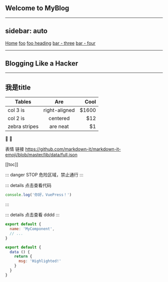 ## Welcome to MyBlog

---
sidebar: auto
---



[Home](/) <!-- 跳转到根部的 README.md -->
[foo](/foo/) <!-- 跳转到 foo 文件夹的 index.html -->
[foo heading](./#heading) <!-- 跳转到 foo/index.html 的特定标题位置 -->
[bar - three](../bar/three.md) <!-- 具体文件可以使用 .md 结尾（推荐） -->
[bar - four](../bar/four.html) <!-- 也可以用 .html -->


---
Blogging Like a Hacker
---

---
我是title
---


| Tables        | Are           | Cool  |
| ------------- |:-------------:| -----:|
| col 3 is      | right-aligned | $1600 |
| col 2 is      | centered      |   $12 |
| zebra stripes | are neat      |    $1 |


:tada: :100:

表情 链接 https://github.com/markdown-it/markdown-it-emoji/blob/master/lib/data/full.json

[[toc]]


::: danger STOP
危险区域，禁止通行
:::

::: details 点击查看代码
```js
console.log('你好，VuePress！')
```
:::


::: details 点击查看
dddd
:::


``` js
export default {
  name: 'MyComponent',
  // ...
}
```


``` js {4}
export default {
  data () {
    return {
      msg: 'Highlighted!'
    }
  }
}
```
